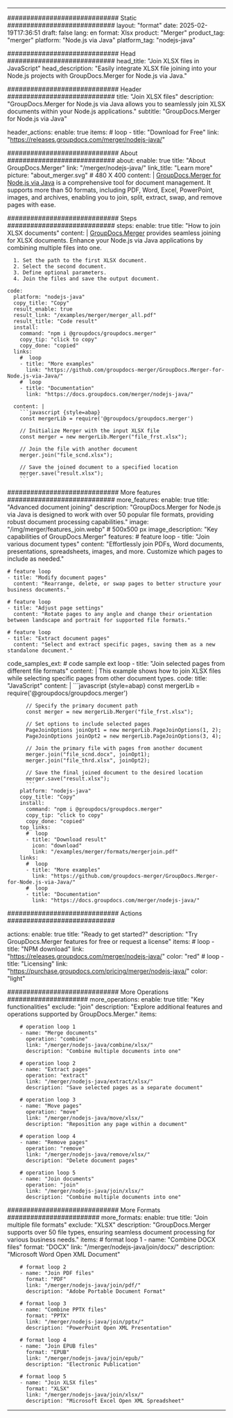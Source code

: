 
---
############################# Static ############################
layout: "format"
date:  2025-02-19T17:36:51
draft: false
lang: en
format: Xlsx
product: "Merger"
product_tag: "merger"
platform: "Node.js via Java"
platform_tag: "nodejs-java"

############################# Head ############################
head_title: "Join XLSX files in JavaScript"
head_description: "Easily integrate XLSX file joining into your Node.js projects with GroupDocs.Merger for Node.js via Java."

############################# Header ############################
title: "Join XLSX files" 
description: "GroupDocs.Merger for Node.js via Java allows you to seamlessly join XLSX documents within your Node.js applications."
subtitle: "GroupDocs.Merger for Node.js via Java" 

header_actions:
  enable: true
  items:
    #  loop
    - title: "Download for Free"
      link: "https://releases.groupdocs.com/merger/nodejs-java/"
      
############################# About ############################
about:
    enable: true
    title: "About GroupDocs.Merger"
    link: "/merger/nodejs-java/"
    link_title: "Learn more"
    picture: "about_merger.svg" # 480 X 400
    content: |
       [GroupDocs.Merger for Node.js via Java](/merger/nodejs-java/) is a comprehensive tool for document management. It supports more than 50 formats, including PDF, Word, Excel, PowerPoint, images, and archives, enabling you to join, split, extract, swap, and remove pages with ease.

############################# Steps ############################
steps:
    enable: true
    title: "How to join XLSX documents"
    content: |
      [GroupDocs.Merger](/merger/nodejs-java/) provides seamless joining for XLSX documents. Enhance your Node.js via Java applications by combining multiple files into one.
      
      1. Set the path to the first XLSX document.
      2. Select the second document.
      3. Define optional parameters.
      4. Join the files and save the output document.
   
    code:
      platform: "nodejs-java"
      copy_title: "Copy"
      result_enable: true
      result_link: "/examples/merger/merger_all.pdf"
      result_title: "Code result"
      install:
        command: "npm i @groupdocs/groupdocs.merger"
        copy_tip: "click to copy"
        copy_done: "copied"
      links:
        #  loop
        - title: "More examples"
          link: "https://github.com/groupdocs-merger/GroupDocs.Merger-for-Node.js-via-Java/"
        #  loop
        - title: "Documentation"
          link: "https://docs.groupdocs.com/merger/nodejs-java/"
          
      content: |
        ```javascript {style=abap}
        const mergerLib = require('@groupdocs/groupdocs.merger')

        // Initialize Merger with the input XLSX file
        const merger = new mergerLib.Merger("file_frst.xlsx");

        // Join the file with another document
        merger.join("file_scnd.xlsx");

        // Save the joined document to a specified location
        merger.save("result.xlsx");
        ```            

############################# More features ############################
more_features:
  enable: true
  title: "Advanced document joining"
  description: "GroupDocs.Merger for Node.js via Java is designed to work with over 50 popular file formats, providing robust document processing capabilities."
  image: "/img/merger/features_join.webp" # 500x500 px
  image_description: "Key capabilities of GroupDocs.Merger"
  features:
    # feature loop
    - title: "Join various document types"
      content: "Effortlessly join PDFs, Word documents, presentations, spreadsheets, images, and more. Customize which pages to include as needed."

    # feature loop
    - title: "Modify document pages"
      content: "Rearrange, delete, or swap pages to better structure your business documents."

    # feature loop
    - title: "Adjust page settings"
      content: "Rotate pages to any angle and change their orientation between landscape and portrait for supported file formats."

    # feature loop
    - title: "Extract document pages"
      content: "Select and extract specific pages, saving them as a new standalone document."
      
  code_samples_ext:
    # code sample ext loop
    - title: "Join selected pages from different file formats"
      content: |
        This example shows how to join XLSX files while selecting specific pages from other document types.
      code:
        title: "JavaScript"
        content: |
          ```javascript {style=abap}
          const mergerLib = require('@groupdocs/groupdocs.merger')
          
          // Specify the primary document path
          const merger = new mergerLib.Merger("file_frst.xlsx");

          // Set options to include selected pages
          PageJoinOptions joinOpt1 = new mergerLib.PageJoinOptions(1, 2);
          PageJoinOptions joinOpt2 = new mergerLib.PageJoinOptions(3, 4);
          
          // Join the primary file with pages from another document
          merger.join("file_scnd.docx", joinOpt1);
          merger.join("file_thrd.xlsx", joinOpt2);

          // Save the final joined document to the desired location
          merger.save("result.xlsx");
          ```
        platform: "nodejs-java"
        copy_title: "Copy"
        install:
          command: "npm i @groupdocs/groupdocs.merger"
          copy_tip: "click to copy"
          copy_done: "copied"
        top_links:
          #  loop
          - title: "Download result"
            icon: "download"
            link: "/examples/merger/formats/mergerjoin.pdf"
        links:
          #  loop
          - title: "More examples"
            link: "https://github.com/groupdocs-merger/GroupDocs.Merger-for-Node.js-via-Java/"
          #  loop
          - title: "Documentation"
            link: "https://docs.groupdocs.com/merger/nodejs-java/"
            

            


############################# Actions ############################

actions:
  enable: true
  title: "Ready to get started?"
  description: "Try GroupDocs.Merger features for free or request a license"
  items:
    #  loop
    - title: "NPM download"
      link: "https://releases.groupdocs.com/merger/nodejs-java/"
      color: "red"
        #  loop
    - title: "Licensing"
      link: "https://purchase.groupdocs.com/pricing/merger/nodejs-java/"
      color: "light"


############################# More Operations #####################
more_operations:
    enable: true
    title: "Key functionalities"
    exclude: "join"
    description: "Explore additional features and operations supported by GroupDocs.Merger."
    items: 
          
        # operation loop 1
        - name: "Merge documents"
          operation: "combine"
          link: "/merger/nodejs-java/combine/xlsx/"
          description: "Combine multiple documents into one"

        # operation loop 2
        - name: "Extract pages"
          operation: "extract"
          link: "/merger/nodejs-java/extract/xlsx/"
          description: "Save selected pages as a separate document"

        # operation loop 3
        - name: "Move pages"
          operation: "move"
          link: "/merger/nodejs-java/move/xlsx/"
          description: "Reposition any page within a document"

        # operation loop 4
        - name: "Remove pages"
          operation: "remove"
          link: "/merger/nodejs-java/remove/xlsx/"
          description: "Delete document pages"

        # operation loop 5
        - name: "Join documents"
          operation: "join"
          link: "/merger/nodejs-java/join/xlsx/"
          description: "Combine multiple documents into one"
          
        
          
############################# More Formats ########################
more_formats:
    enable: true
    title: "Join multiple file formats"
    exclude: "XLSX"
    description: "GroupDocs.Merger supports over 50 file types, ensuring seamless document processing for various business needs."
    items: 
        # format loop 1
        - name: "Combine DOCX files"
          format: "DOCX"
          link: "/merger/nodejs-java/join/docx/"
          description: "Microsoft Word Open XML Document"
          
        # format loop 2
        - name: "Join PDF files"
          format: "PDF"
          link: "/merger/nodejs-java/join/pdf/"
          description: "Adobe Portable Document Format"
          
        # format loop 3
        - name: "Combine PPTX files"
          format: "PPTX"
          link: "/merger/nodejs-java/join/pptx/"
          description: "PowerPoint Open XML Presentation"

        # format loop 4
        - name: "Join EPUB files"
          format: "EPUB"
          link: "/merger/nodejs-java/join/epub/"
          description: "Electronic Publication"
          
        # format loop 5
        - name: "Join XLSX files"
          format: "XLSX"
          link: "/merger/nodejs-java/join/xlsx/"
          description: "Microsoft Excel Open XML Spreadsheet"
  

---